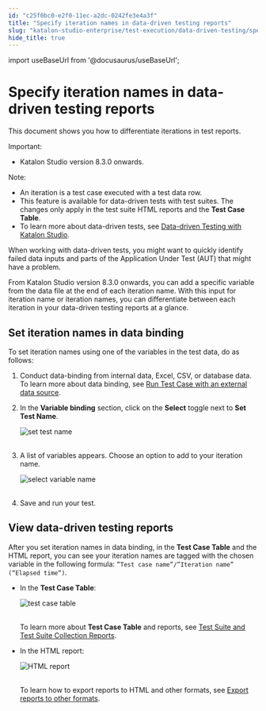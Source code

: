 ```yaml
---
id: "c25f0bc0-e2f0-11ec-a2dc-0242fe3e4a3f"
title: "Specify iteration names in data-driven testing reports"
slug: "katalon-studio-enterprise/test-execution/data-driven-testing/specify-iteration-names-in-data-driven-testing-reports"
hide_title: true
---
```

import useBaseUrl from '@docusaurus/useBaseUrl';


# <a id="id" class="anchor_top_offset"/><a id="ariaid-title1" class="anchor_top_offset"/>Specify iteration names in data-driven testing reports

<p xmlns="http://www.w3.org/1999/xhtml" className="p">This document shows you how to differentiate iterations in test reports.</p> 
<div xmlns="http://www.w3.org/1999/xhtml" className="note important note_important"><span className="note__title">Important:</span> <ul className="ul"><li className="li">Katalon Studio version 8.3.0 onwards.</li></ul>
</div>
<div xmlns="http://www.w3.org/1999/xhtml" className="note note note_note"><span className="note__title">Note:</span> 
  <ul className="ul"><li className="li">An iteration is a test case executed with a test data row.</li><li className="li">This feature is available for data-driven tests with test suites. The changes only apply in the test suite HTML reports and the <strong className="ph b">Test Case Table</strong>.</li><li className="li">To learn more about data-driven tests, see <a className="xref" href="/docs/katalon-studio-enterprise/test-execution/data-driven-testing/data-driven-testing-with-katalon-studio">Data-driven Testing with Katalon Studio</a>.</li></ul>
</div>
<p xmlns="http://www.w3.org/1999/xhtml" className="p">When working with data-driven tests, you might want to quickly identify failed data inputs and parts of the Application Under Test (AUT) that might have a problem.</p> 
<p xmlns="http://www.w3.org/1999/xhtml" className="p">From Katalon Studio version 8.3.0 onwards, you can add a specific variable from the data file at the end of each iteration name. With this input for iteration name or iteration names, you can differentiate between each iteration in your data-driven testing reports at a glance.</p> 
    

## <a id="id_1" class="anchor_top_offset"/>Set iteration names in data binding

    
      
<p xmlns="http://www.w3.org/1999/xhtml" className="p">To set iteration names using one of the variables in the test   data, do as follows:</p> 
      
<ol xmlns="http://www.w3.org/1999/xhtml" className="ol">   <li className="li">Conduct data-binding from internal data, Excel, CSV, or     database data. To learn more about data binding, see <a className="xref" href="/docs/katalon-studio-enterprise/test-execution/data-driven-testing/run-test-case-with-an-external-data-source">Run       Test Case with an external data source</a>.</li>   <li className="li">     <p className="p">In the <strong className="ph b">Variable binding</strong> section, click on the       <strong className="ph b">Select</strong> toggle next to <strong className="ph b">Set Test         Name</strong>.</p>     <p className="p">       <img className="image" src={useBaseUrl("https://github.com/katalon-studio/docs-images/raw/master/katalon-studio/how-to-guides/specify-iteration-names/set-test-name.png")} alt="set test name" /><br /><br />     </p>   </li>   <li className="li">     <p className="p">A list of variables appears. Choose an option to add to your       iteration name.</p>     <p className="p">       <img className="image" src={useBaseUrl("https://github.com/katalon-studio/docs-images/raw/master/katalon-studio/how-to-guides/specify-iteration-names/select-variable-name.png")} alt="select variable name" /><br /><br />     </p>   </li>   <li className="li">     <p className="p">Save and run your test.</p>   </li> </ol> 
    
  

## <a id="id_2" class="anchor_top_offset"/>View data-driven testing reports

<p xmlns="http://www.w3.org/1999/xhtml" className="p">After you set iteration names in data binding, in the <strong className="ph b">Test Case Table</strong> and the HTML report, you can see your iteration names are tagged with the chosen variable in the following formula: <code className="ph codeph">”Test case name”/”Iteration name” (“Elapsed time“)</code>.</p> 
<ul xmlns="http://www.w3.org/1999/xhtml" className="ul"><li className="li">     <p className="p">In the <strong className="ph b">Test Case Table</strong>:</p>     <p className="p"> <img className="image" src={useBaseUrl("https://github.com/katalon-studio/docs-images/raw/master/katalon-studio/how-to-guides/specify-iteration-names/test-cases-table.png")} alt="test case table" /><br /><br />     </p>     <p className="p">To learn more about <strong className="ph b">Test Case Table</strong> and reports, see <a className="xref" href="/docs/katalon-studio-enterprise/test-results-analysis/test-suite-and-test-suite-collection-reports">Test Suite and Test Suite Collection Reports</a>.</p>   </li><li className="li">     <p className="p">In the HTML report:</p>     <p className="p"> <img className="image" src={useBaseUrl("https://github.com/katalon-studio/docs-images/raw/master/katalon-studio/how-to-guides/specify-iteration-names/html-report.png")} alt="HTML report" /><br /><br />     </p>     <p className="p">To learn how to export reports to HTML and other formats, see <a className="xref" href="/docs/katalon-studio-enterprise/test-results-analysis/test-suite-and-test-suite-collection-reports#id_7">Export reports to other formats</a>.</p>   </li></ul> 
